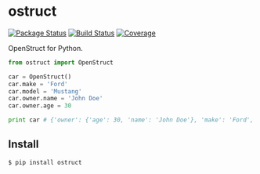 ostruct
=======

[![Package Status](http://img.shields.io/pypi/v/ostruct.svg)](https://pypi.python.org/pypi/ostruct)
[![Build Status](https://travis-ci.org/hamidnazari/python-ostruct.svg?branch=master)](https://travis-ci.org/hamidnazari/python-ostruct)
[![Coverage](https://img.shields.io/codecov/c/github/codecov/python-python.svg)](https://codecov.io/github/hamidnazari/python-ostruct)

OpenStruct for Python.

```python
from ostruct import OpenStruct

car = OpenStruct()
car.make = 'Ford'
car.model = 'Mustang'
car.owner.name = 'John Doe'
car.owner.age = 30

print car # {'owner': {'age': 30, 'name': 'John Doe'}, 'make': 'Ford', 'model': 'Mustang'}
```

Install
-------
```
$ pip install ostruct
```
